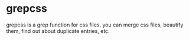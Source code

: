 grepcss
=======

grepcss is a grep function for css files. you can merge css files, beautify them, find out about duplicate entries, etc.
